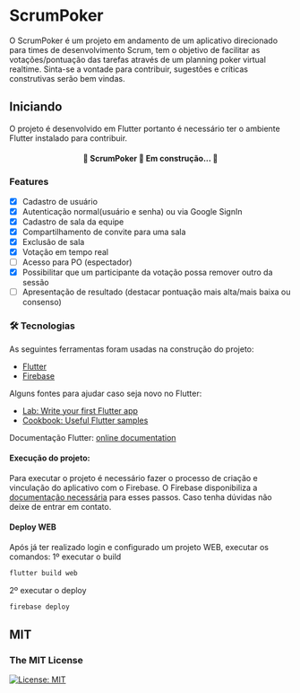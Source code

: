# ScrumPoker

O ScrumPoker é um projeto em andamento de um aplicativo direcionado para times de desenvolvimento Scrum, tem o objetivo de facilitar as votações/pontuação das tarefas através de um planning poker virtual realtime.
Sinta-se a vontade para contribuir, sugestões e críticas construtivas serão bem vindas.

## Iniciando

O projeto é desenvolvido em Flutter portanto é necessário ter o ambiente Flutter instalado para contribuir.

<h4 align="center"> 
	🚧  ScrumPoker 🚀 Em construção...  🚧
</h4>

### Features
- [x] Cadastro de usuário
- [x] Autenticação normal(usuário e senha) ou via Google SignIn
- [x] Cadastro de sala da equipe
- [x] Compartilhamento de convite para uma sala
- [x] Exclusão de sala
- [x] Votação em tempo real
- [ ] Acesso para PO (espectador)
- [x] Possibilitar que um participante da votação possa remover outro da sessão
- [ ] Apresentação de resultado (destacar pontuação mais alta/mais baixa ou consenso)

### 🛠 Tecnologias
As seguintes ferramentas foram usadas na construção do projeto:
- [Flutter](https://flutter.dev/)
- [Firebase](https://firebase.google.com/?hl=pt-br)

Alguns fontes para ajudar caso seja novo no Flutter:
- [Lab: Write your first Flutter app](https://flutter.dev/docs/get-started/codelab)
- [Cookbook: Useful Flutter samples](https://flutter.dev/docs/cookbook)

Documentação Flutter:
[online documentation](https://flutter.dev/docs)

#### Execução do projeto:
Para executar o projeto é necessário fazer o processo de criação e vinculação do aplicativo com o Firebase. O Firebase disponibiliza a [documentação necessária](https://firebase.google.com/docs/flutter/setup?hl=pt&platform=Android) para esses passos.
Caso tenha dúvidas não deixe de entrar em contato.

#### Deploy WEB
Após já ter realizado login e configurado um projeto WEB, executar os comandos:
1º executar o build
```dart
flutter build web
```
2º executar o deploy
```dart
firebase deploy
```

## MIT
### The MIT License
[![License: MIT](https://img.shields.io/badge/License-MIT-yellow.svg)](https://opensource.org/licenses/MIT)  
